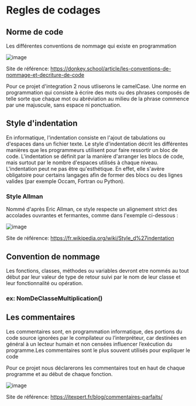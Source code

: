 # Regles de codages

## Norme de code

Les différentes conventions de nommage qui existe en programmation

![image](https://github.com/Brocolioze/Alawan/assets/49524886/acd132d5-d7c6-4632-ab11-93015007f1c2)

Site de référence:
https://donkey.school/article/les-conventions-de-nommage-et-decriture-de-code

Pour ce projet d'integration 2 nous utliserons le camelCase. Une norme en programmation qui consiste à écrire des mots ou des phrases composés de telle sorte que chaque mot ou abréviation au milieu de la phrase 
commence par une majuscule, sans espace ni ponctuation.

## Style  d'indentation

En informatique, l'indentation consiste en l'ajout de tabulations ou d'espaces dans un fichier texte. Le style d'indentation décrit les différentes manières que les programmeurs utilisent pour faire ressortir un bloc de code.
L'indentation se définit par la manière d'arranger les blocs de code, mais surtout par le nombre d'espaces utilisés à chaque niveau.
L'indentation peut ne pas être qu'esthétique. En effet, elle s'avère obligatoire pour certains langages afin de former des blocs ou des lignes valides (par exemple Occam, Fortran ou Python).

### Style Allman 

Nommé d'après Eric Allman, ce style respecte un alignement strict des accolades ouvrantes et fermantes, comme dans l'exemple ci-dessous :

![image](https://github.com/Brocolioze/Alawan/assets/49524886/d9595ef8-3522-41e9-899f-015ff31f5a02)

Site de référence:
https://fr.wikipedia.org/wiki/Style_d%27indentation

## Convention de nommage

Les fonctions, classes, méthodes ou variables devront etre nommés au tout début par leur valeur de type de retour suivi par le nom de leur classe et leur fonctionnalité ou opération.

### ex: NomDeClasseMultiplication()

## Les commentaires 

Les commentaires sont, en programmation informatique, des portions du code source ignorées par le compilateur ou l’interpréteur, car destinées en général à un lecteur humain et non censées influencer l’exécution du programme.Les commentaires sont le plus souvent utilisés pour expliquer le code 

Pour ce projet nous déclarerons les commentaires tout en haut de chaque programme et au début de chaque fonction.

![image](https://github.com/Brocolioze/Alawan/assets/49524886/187960e1-3f93-4cf7-88a2-04e2db6de208)

Site de référence:
https://itexpert.fr/blog/commentaires-parfaits/








